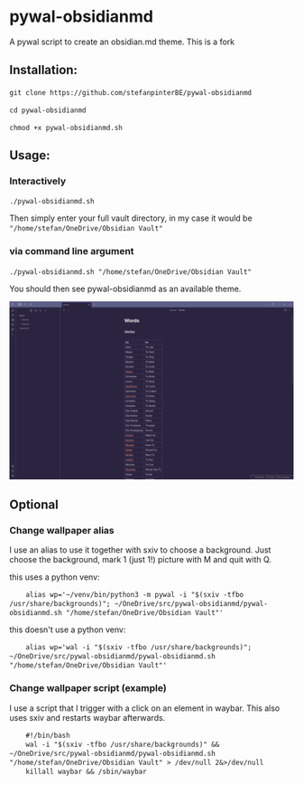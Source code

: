 # pywal-obsidianmd
A pywal script to create an obsidian.md theme.
This is a fork

## Installation:

`git clone https://github.com/stefanpinterBE/pywal-obsidianmd`

`cd pywal-obsidianmd`

`chmod +x pywal-obsidianmd.sh`


## Usage:

### Interactively

`./pywal-obsidianmd.sh`

Then simply enter your full vault directory, in my case it would be `"/home/stefan/OneDrive/Obsidian Vault"`

### via command line argument
`./pywal-obsidianmd.sh "/home/stefan/OneDrive/Obsidian Vault"`




You should then see pywal-obsidianmd as an available theme.

![theme](/20230328_08h27m48s_grim.png)

## Optional

### Change wallpaper alias

I use an alias to use it together with sxiv to choose a background. Just choose the background, mark 1 (just 1!) picture with M and quit with Q.

this uses a python venv:

        alias wp='~/venv/bin/python3 -m pywal -i "$(sxiv -tfbo /usr/share/backgrounds)"; ~/OneDrive/src/pywal-obsidianmd/pywal-obsidianmd.sh "/home/stefan/OneDrive/Obsidian Vault"'

this doesn't use a python venv:

        alias wp='wal -i "$(sxiv -tfbo /usr/share/backgrounds)"; ~/OneDrive/src/pywal-obsidianmd/pywal-obsidianmd.sh "/home/stefan/OneDrive/Obsidian Vault"'


### Change wallpaper script (example)

I use a script that I trigger with a click on an element in waybar. This also uses sxiv and restarts waybar afterwards.

        #!/bin/bash
        wal -i "$(sxiv -tfbo /usr/share/backgrounds)" && ~/OneDrive/src/pywal-obsidianmd/pywal-obsidianmd.sh "/home/stefan/OneDrive/Obsidian Vault" > /dev/null 2&>/dev/null
        killall waybar && /sbin/waybar
